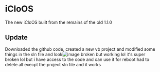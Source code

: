 # iCloOS
The new iCloOS built from the remains of the old 1.1.0
## Update
Downloaded the github code, created a new vb project and modified some things in the sln file and look![image](https://user-images.githubusercontent.com/59067041/227745933-90744fbf-9be8-4c7a-8a42-ae862c3cc6ea.png) broken but working lol
it's super broken lol but i have access to the code and can use it for reboot
had to delete all execpt the project sln file and it works
